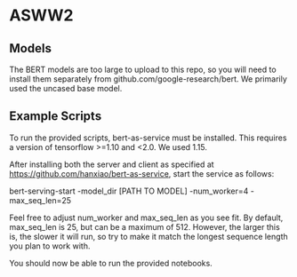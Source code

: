 # ASWW2

## Models
The BERT models are too large to upload to this repo, so you will need to install them separately from github.com/google-research/bert. We primarily used the uncased base model.

## Example Scripts

To run the provided scripts, bert-as-service must be installed. This requires a version of tensorflow >=1.10 and <2.0. We used 1.15.

After installing both the server and client as specified at https://github.com/hanxiao/bert-as-service, start the service as follows:

bert-serving-start -model_dir [PATH TO MODEL] -num_worker=4 -max_seq_len=25

Feel free to adjust num_worker and max_seq_len as you see fit. By default, max_seq_len is 25, but can be a maximum of 512. However, the larger this is, the slower it will run, so try to make it match the longest sequence length you plan to work with.

You should now be able to run the provided notebooks.

